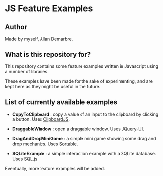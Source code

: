 # JS Feature Examples #

## Author ##

Made by myself, Allan Demarbre.

## What is this repository for? ##

This repository contains some feature examples written in Javascript using a number of libraries.

These examples have been made for the sake of experimenting, and are kept here as they might be useful in the future.

## List of currently available examples ##

* __CopyToClipboard__ : copy a value of an input to the clipboard by clicking a button. Uses [ClipboardJS](https://clipboardjs.com/).

* __DraggableWindow__ : open a draggable window. Uses [JQuery-UI](https://jqueryui.com/).

* __DragAndDropMiniGame__ : a simple mini game showing some drag and drop mechanics. Uses [Sortable](https://rubaxa.github.io/Sortable/).

* __SQLiteExample__ : a simple interaction example with a SQLite database. Uses [SQL.js](https://github.com/kripken/sql.js/)

Eventually, more feature examples will be added.
